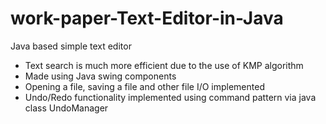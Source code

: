 # work-paper-Text-Editor-in-Java
Java based simple text editor

* Text search is much more efficient due to the use of KMP algorithm
* Made using Java swing components
* Opening a file, saving a file and other file I/O implemented
* Undo/Redo functionality implemented using command pattern via java class UndoManager
